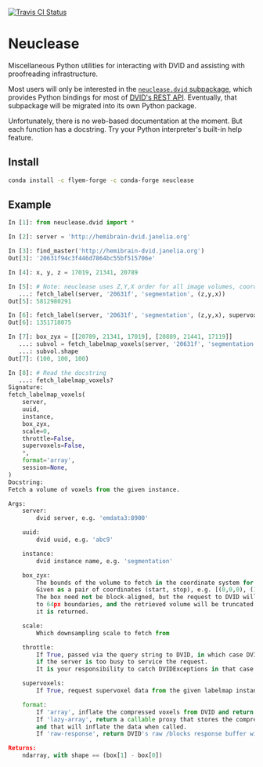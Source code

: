 [![Travis CI Status](https://travis-ci.org/janelia-flyem/neuclease.svg?branch=master)](https://travis-ci.org/janelia-flyem/neuclease)

# Neuclease

Miscellaneous Python utilities for interacting with DVID and assisting with proofreading infrastructure.

Most users will only be interested in the [`neuclease.dvid` subpackage][ndvid], which provides Python bindings for most of [DVID's REST API][dvid-docs].
Eventually, that subpackage will be migrated into its own Python package.

[ndvid]: https://github.com/janelia-flyem/neuclease/tree/master/neuclease/dvid
[dvid-docs]: https://hemibrain-dvid.janelia.org/api/help/

Unfortunately, there is no web-based documentation at the moment.  But each function has a docstring.  Try your Python interpreter's built-in help feature.

## Install

```bash
conda install -c flyem-forge -c conda-forge neuclease
```

## Example

```python
In [1]: from neuclease.dvid import *

In [2]: server = 'http://hemibrain-dvid.janelia.org'

In [3]: find_master('http://hemibrain-dvid.janelia.org')
Out[3]: '20631f94c3f446d7864bc55bf515706e'

In [4]: x, y, z = 17019, 21341, 20789

In [5]: # Note: neuclease uses Z,Y,X order for all image volumes, coordinates, and bounding-boxes.
   ...: fetch_label(server, '20631f', 'segmentation', (z,y,x))
Out[5]: 5812980291

In [6]: fetch_label(server, '20631f', 'segmentation', (z,y,x), supervoxels=True)
Out[6]: 1351718075

In [7]: box_zyx = [[20789, 21341, 17019], [20889, 21441, 17119]]
   ...: subvol = fetch_labelmap_voxels(server, '20631f', 'segmentation', box)
   ...: subvol.shape
Out[7]: (100, 100, 100)

In [8]: # Read the docstring
   ...: fetch_labelmap_voxels?
Signature:
fetch_labelmap_voxels(
    server,
    uuid,
    instance,
    box_zyx,
    scale=0,
    throttle=False,
    supervoxels=False,
    *,
    format='array',
    session=None,
)
Docstring:
Fetch a volume of voxels from the given instance.

Args:
    server:
        dvid server, e.g. 'emdata3:8900'

    uuid:
        dvid uuid, e.g. 'abc9'

    instance:
        dvid instance name, e.g. 'segmentation'

    box_zyx:
        The bounds of the volume to fetch in the coordinate system for the requested scale.
        Given as a pair of coordinates (start, stop), e.g. [(0,0,0), (10,20,30)], in Z,Y,X order.
        The box need not be block-aligned, but the request to DVID will be block aligned
        to 64px boundaries, and the retrieved volume will be truncated as needed before
        it is returned.

    scale:
        Which downsampling scale to fetch from

    throttle:
        If True, passed via the query string to DVID, in which case DVID might return a '503' error
        if the server is too busy to service the request.
        It is your responsibility to catch DVIDExceptions in that case.

    supervoxels:
        If True, request supervoxel data from the given labelmap instance.

    format:
        If 'array', inflate the compressed voxels from DVID and return an ordinary ndarray
        If 'lazy-array', return a callable proxy that stores the compressed data internally,
        and that will inflate the data when called.
        If 'raw-response', return DVID's raw /blocks response buffer without inflating it.

Returns:
    ndarray, with shape == (box[1] - box[0])
```
